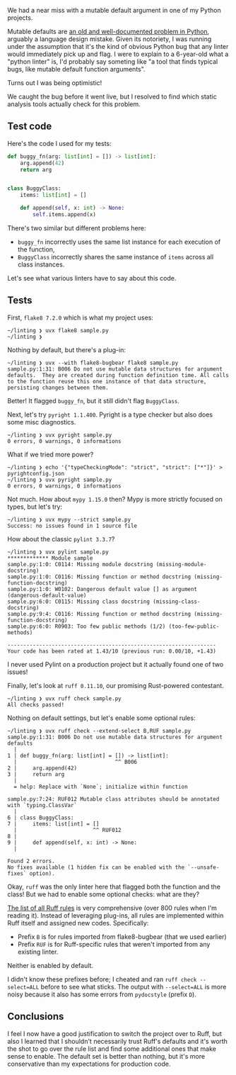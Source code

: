 <!--
.. title: The most common Python trap & how to find it
.. slug: most-common-python-trap
.. date: 2025-05-18
.. tags: python,ruff
.. category: dev
.. link:
.. description:
.. type: text
-->

We had a near miss with a mutable default argument in one of my Python projects.

Mutable defaults are [an old and well-documented problem in Python](https://docs.python-guide.org/writing/gotchas/), arguably a language design mistake. Given its notoriety, I was running under the assumption that it's the kind of obvious Python bug that any linter would immediately pick up and flag. I were to explain to a 6-year-old what a "python linter" is, I'd probably say someting like "a tool that finds typical bugs, like mutable default function arguments".

Turns out I was being optimistic!

We caught the bug before it went live, but I resolved to find which static analysis tools actually check for this problem.

<!--more-->

## Test code

Here's the code I used for my tests:

```python
def buggy_fn(arg: list[int] = []) -> list[int]:
    arg.append(42)
    return arg


class BuggyClass:
    items: list[int] = []

    def append(self, x: int) -> None:
        self.items.append(x)

```

There's two similar but different problems here:

- `buggy_fn` incorrectly uses the same list instance for each execution of the function,
- `BuggyClass` incorrectly shares the same instance of `items` across all class instances. 


Let's see what various linters have to say about this code.

## Tests

First, `flake8 7.2.0` which is what my project uses:

```console
~/linting ❯ uvx flake8 sample.py
~/linting ❯ 
```

Nothing by default, but there's a plug-in:

```console
~/linting ❯ uvx --with flake8-bugbear flake8 sample.py
sample.py:1:31: B006 Do not use mutable data structures for argument defaults.  They are created during function definition time. All calls to the function reuse this one instance of that data structure, persisting changes between them.
```

Better! It flagged `buggy_fn`, but it still didn't flag `BuggyClass`.

Next, let's try `pyright 1.1.400`. Pyright is a type checker but also does some misc diagnostics.

```console
~/linting ❯ uvx pyright sample.py
0 errors, 0 warnings, 0 informations 
```

What if we tried more power?

```console
~/linting ❯ echo '{"typeCheckingMode": "strict", "strict": ["*"]}' > pyrightconfig.json
~/linting ❯ uvx pyright sample.py
0 errors, 0 warnings, 0 informations 
```

Not much. How about `mypy 1.15.0` then? Mypy is more strictly focused on types, but let's try:

```console
~/linting ❯ uvx mypy --strict sample.py
Success: no issues found in 1 source file
```

How about the classic `pylint 3.3.7`?

```console
~/linting ❯ uvx pylint sample.py
************* Module sample
sample.py:1:0: C0114: Missing module docstring (missing-module-docstring)
sample.py:1:0: C0116: Missing function or method docstring (missing-function-docstring)
sample.py:1:0: W0102: Dangerous default value [] as argument (dangerous-default-value)
sample.py:6:0: C0115: Missing class docstring (missing-class-docstring)
sample.py:9:4: C0116: Missing function or method docstring (missing-function-docstring)
sample.py:6:0: R0903: Too few public methods (1/2) (too-few-public-methods)

------------------------------------------------------------------
Your code has been rated at 1.43/10 (previous run: 0.00/10, +1.43)
```

I never used Pylint on a production project but it actually found one of two issues!

Finally, let's look at `ruff 0.11.10`, our promising Rust-powered contestant.

```console
~/linting ❯ uvx ruff check sample.py
All checks passed!
```

Nothing on default settings, but let's enable some optional rules:

```console
~/linting ❯ uvx ruff check --extend-select B,RUF sample.py
sample.py:1:31: B006 Do not use mutable data structures for argument defaults
  |
1 | def buggy_fn(arg: list[int] = []) -> list[int]:
  |                               ^^ B006
2 |     arg.append(42)
3 |     return arg
  |
  = help: Replace with `None`; initialize within function

sample.py:7:24: RUF012 Mutable class attributes should be annotated with `typing.ClassVar`
  |
6 | class BuggyClass:
7 |     items: list[int] = []
  |                        ^^ RUF012
8 |
9 |     def append(self, x: int) -> None:
  |

Found 2 errors.
No fixes available (1 hidden fix can be enabled with the `--unsafe-fixes` option).
```

Okay, `ruff` was the only linter here that flagged both the function and the class! But we had to enable some optional checks: what are they?

[The list of all Ruff rules](https://docs.astral.sh/ruff/rules/) is very comprehensive (over 800 rules when I'm reading it). Instead of leveraging plug-ins, all rules are implemented within Ruff itself and assigned new codes. Specifically:

- Prefix `B` is for rules imported from flake8-bugbear (that we used earlier)
- Prefix `RUF` is for Ruff-specific rules that weren't imported from any existing linter.

Neither is enabled by default.

I didn't know these prefixes before; I cheated and ran `ruff check --select=ALL` before to see what sticks. The output with `--select=ALL` is more noisy because it also has some errors from `pydocstyle` (prefix `D`).

## Conclusions

I feel I now have a good justification to switch the project over to Ruff, but also I learned that I shouldn't necessarily trust Ruff's defaults and it's worth the shot to go over the rule list and find some additional ones that make sense to enable. The default set is better than nothing, but it's more conservative than my expectations for production code.
